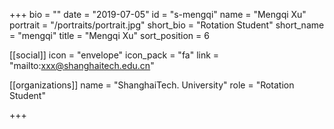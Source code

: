 +++
bio = ""
date = "2019-07-05"
id = "s-mengqi"
name = "Mengqi Xu"
portrait = "/portraits/portrait.jpg"
short_bio = "Rotation Student"
short_name = "mengqi"
title = "Mengqi Xu"
sort_position = 6

[[social]]
    icon = "envelope"
    icon_pack = "fa"
    link = "mailto:xxx@shanghaitech.edu.cn"

[[organizations]]
    name = "ShanghaiTech. University"
    role = "Rotation Student"

+++
